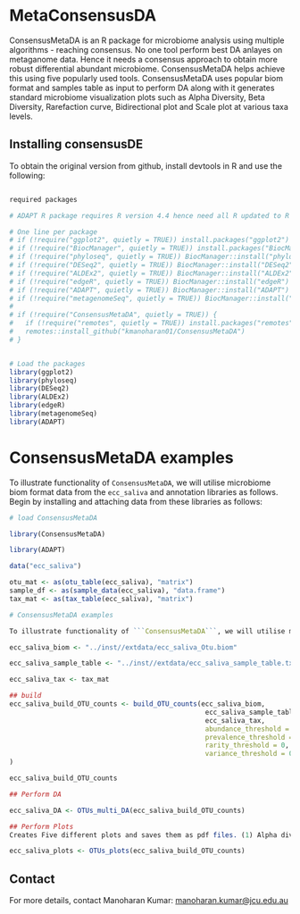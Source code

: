 # MetaConsensusDA

ConsensusMetaDA is an R package for microbiome analysis using multiple algorithms - reaching consensus. No one tool perform best DA anlayes on metaganome data. Hence it needs a consensus approach to obtain more robust differential abundant microbiome. ConsensusMetaDA helps achieve this using five popularly used tools. ConsensusMetaDA uses popular biom format and samples table as input to perform DA along with it generates standard microbiome visualization plots such as Alpha Diversity, Beta Diversity, Rarefaction curve, Bidirectional plot and Scale plot at various taxa levels.

## Installing consensusDE

To obtain the original version from github, install devtools in R and use the following:

```R

required packages

# ADAPT R package requires R version 4.4 hence need all R updated to R v4.4.2

# One line per package
# if (!require("ggplot2", quietly = TRUE)) install.packages("ggplot2")
# if (!require("BiocManager", quietly = TRUE)) install.packages("BiocManager")
# if (!require("phyloseq", quietly = TRUE)) BiocManager::install("phyloseq")
# if (!require("DESeq2", quietly = TRUE)) BiocManager::install("DESeq2")
# if (!require("ALDEx2", quietly = TRUE)) BiocManager::install("ALDEx2")
# if (!require("edgeR", quietly = TRUE)) BiocManager::install("edgeR")
# if (!require("ADAPT", quietly = TRUE)) BiocManager::install("ADAPT")
# if (!require("metagenomeSeq", quietly = TRUE)) BiocManager::install("metagenomeSeq")
# 
# if (!require("ConsensusMetaDA", quietly = TRUE)) {
#   if (!require("remotes", quietly = TRUE)) install.packages("remotes")
#   remotes::install_github("kmanoharan01/ConsensusMetaDA")
# }


# Load the packages
library(ggplot2)
library(phyloseq)
library(DESeq2)
library(ALDEx2)
library(edgeR)
library(metagenomeSeq)
library(ADAPT)

```


# ConsensusMetaDA examples

To illustrate functionality of ```ConsensusMetaDA```, we will utilise microbiome biom format data from the ```ecc_saliva``` and annotation libraries as follows. Begin by installing and attaching data from these libraries as follows:

```R
# load ConsensusMetaDA

library(ConsensusMetaDA)

library(ADAPT)

data("ecc_saliva")

otu_mat <- as(otu_table(ecc_saliva), "matrix")
sample_df <- as(sample_data(ecc_saliva), "data.frame")
tax_mat <- as(tax_table(ecc_saliva), "matrix")

# ConsensusMetaDA examples

To illustrate functionality of ```ConsensusMetaDA```, we will utilise microbiome biom format data from the ```ecc_saliva``` and annotation libraries as follows. Begin by installing and attaching data from these libraries as follows:

ecc_saliva_biom <- "../inst//extdata/ecc_saliva_Otu.biom"

ecc_saliva_sample_table <- "../inst//extdata/ecc_saliva_sample_table.txt"

ecc_saliva_tax <- tax_mat

## build
ecc_saliva_build_OTU_counts <- build_OTU_counts(ecc_saliva_biom, 
                                                 ecc_saliva_sample_table, 
                                                 ecc_saliva_tax, 
                                                 abundance_threshold = 10, 
                                                 prevalence_threshold = 0.1, 
                                                 rarity_threshold = 0, 
                                                 variance_threshold = 0 
)

ecc_saliva_build_OTU_counts

## Perform DA

ecc_saliva_DA <- OTUs_multi_DA(ecc_saliva_build_OTU_counts)

## Perform Plots
Creates Five different plots and saves them as pdf files. (1) Alpha diversity - Shannon, (2) Beta diversity – Principal Coordinate Analyses (PcoA), (3) rare faction curve and (4) Scaled plot at taxa level 5) Bi-directional plots. These plots are generated using the ggplot2 package (Wickham, 2016).

ecc_saliva_plots <- OTUs_plots(ecc_saliva_build_OTU_counts)

```

## Contact

For more details, contact Manoharan Kumar:
manoharan.kumar@jcu.edu.au
